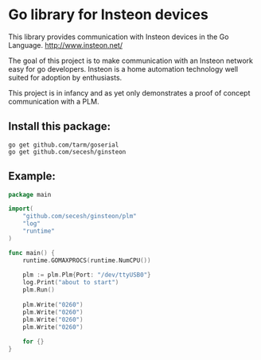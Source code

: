 Go library for Insteon devices
==============================

This library provides communication with Insteon devices in the Go Language.
http://www.insteon.net/

The goal of this project is to make communication with an Insteon network easy
for go developers.  Insteon is a home automation technology well suited for
adoption by enthusiasts.

This project is in infancy and as yet only demonstrates a proof of concept
communication with a PLM.

Install this package:
---------------------

    go get github.com/tarm/goserial
    go get github.com/secesh/ginsteon

Example:
--------

````go
package main

import(
    "github.com/secesh/ginsteon/plm"
    "log"
    "runtime"
)

func main() {
    runtime.GOMAXPROCS(runtime.NumCPU())
    
    plm := plm.Plm{Port: "/dev/ttyUSB0"}
    log.Print("about to start")
    plm.Run()
    
    plm.Write("0260")
    plm.Write("0260")
    plm.Write("0260")
    plm.Write("0260")
    
    for {}
}
````